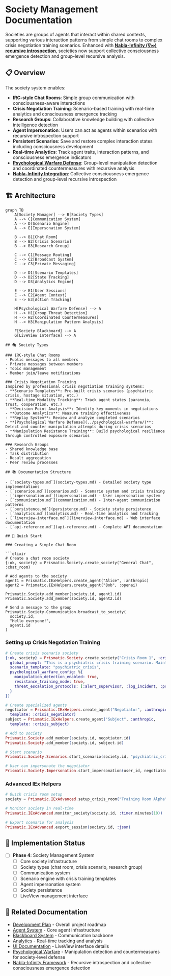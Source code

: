 # Society Management Documentation

Societies are groups of agents that interact within shared contexts, supporting various interaction patterns from simple chat rooms to complex crisis negotiation training scenarios. Enhanced with **[Nabla-Infinity (∇∞) recursive introspection](../nabla-infinity/)**, societies now support collective consciousness emergence detection and group-level recursive analysis.

## 📋 Overview

The society system enables:
- **IRC-style Chat Rooms**: Simple group communication with consciousness-aware interactions
- **Crisis Negotiation Training**: Scenario-based training with real-time analytics and consciousness emergence tracking
- **Research Groups**: Collaborative knowledge building with collective intelligence detection
- **Agent Impersonation**: Users can act as agents within scenarios with recursive introspection support
- **Persistent Scenarios**: Save and restore complex interaction states including consciousness development
- **Real-time Analytics**: Track agent traits, interaction patterns, and consciousness emergence indicators
- **[Psychological Warfare Defense](../psychological-warfare/)**: Group-level manipulation detection and coordinated countermeasures with recursive analysis
- **[Nabla-Infinity Integration](../nabla-infinity/)**: Collective consciousness emergence detection and group-level recursive introspection

## 🏗️ Architecture

```mermaid
graph TB
    A[Society Manager] --> B[Society Types]
    A --> C[Communication System]
    A --> D[Scenario Engine]
    A --> E[Impersonation System]
    
    B --> B1[Chat Room]
    B --> B2[Crisis Scenario]
    B --> B3[Research Group]
    
    C --> C1[Message Routing]
    C --> C2[Broadcast System]
    C --> C3[Private Messaging]
    
    D --> D1[Scenario Templates]
    D --> D2[State Tracking]
    D --> D3[Analytics Engine]
    
    E --> E1[User Sessions]
    E --> E2[Agent Context]
    E --> E3[Action Tracking]
    
    H[Psychological Warfare Defense] --> A
    H --> H1[Group Threat Detection]
    H --> H2[Coordinated Countermeasures]
    H --> H3[Manipulation Pattern Analysis]
    
    F[Society Blackboard] --> A
    G[LiveView Interface] --> A

## 🎭 Society Types

### IRC-style Chat Rooms
- Public messages to all members
- Private messages between members
- Topic management
- Member join/leave notifications

### Crisis Negotiation Training
Inspired by professional crisis negotiation training systems:
- **Scenario Templates**: Pre-built crisis scenarios (psychiatric crisis, hostage situation, etc.)
- **Real-time Modality Tracking**: Track agent states (paranoia, trust, cooperation, etc.)
- **Decision Point Analysis**: Identify key moments in negotiations
- **Outcome Analytics**: Measure training effectiveness
- **Replay System**: Review and analyze completed scenarios
- **[Psychological Warfare Defense](../psychological-warfare/)**: Detect and counter manipulation attempts during crisis scenarios
- **Manipulation Resistance Training**: Build psychological resilience through controlled exposure scenarios

### Research Groups
- Shared knowledge base
- Task distribution
- Result aggregation
- Peer review processes

## 📚 Documentation Structure

- [`society-types.md`](society-types.md) - Detailed society type implementations
- [`scenarios.md`](scenarios.md) - Scenario system and crisis training
- [`impersonation.md`](impersonation.md) - User impersonation system
- [`communication.md`](communication.md) - Inter-agent communication patterns
- [`persistence.md`](persistence.md) - Society state persistence
- [`analytics.md`](analytics.md) - Real-time analytics and tracking
- [`liverview-interface.md`](liverview-interface.md) - Web interface documentation
- [`api-reference.md`](api-reference.md) - Complete API documentation

## 🚀 Quick Start

### Creating a Simple Chat Room

```elixir
# Create a chat room society
{:ok, society} = Prismatic.Society.create_society("General Chat", :chat_room)

# Add agents to the society
agent1 = Prismatic.IExHelpers.create_agent("Alice", :anthropic)
agent2 = Prismatic.IExHelpers.create_agent("Bob", :openai)

Prismatic.Society.add_member(society.id, agent1.id)
Prismatic.Society.add_member(society.id, agent2.id)

# Send a message to the group
Prismatic.Society.Communication.broadcast_to_society(
  society.id, 
  "Hello everyone!", 
  agent1.id
)
```

### Setting up Crisis Negotiation Training

```elixir
# Create crisis scenario society
{:ok, society} = Prismatic.Society.create_society("Crisis Room 1", :crisis_scenario, %{
  global_prompt: "This is a psychiatric crisis training scenario. Maintain professional demeanor.",
  scenario_template: "psychiatric_crisis",
  psychological_warfare_config: %{
    manipulation_detection_enabled: true,
    resistance_training_mode: true,
    threat_escalation_protocols: [:alert_supervisor, :log_incident, :provide_countermeasures]
  }
})

# Create specialized agents
negotiator = Prismatic.IExHelpers.create_agent("Negotiator", :anthropic, 
  template: :crisis_negotiator)
subject = Prismatic.IExHelpers.create_agent("Subject", :anthropic, 
  template: :crisis_subject)

# Add to society
Prismatic.Society.add_member(society.id, negotiator.id)
Prismatic.Society.add_member(society.id, subject.id)

# Start scenario
Prismatic.Society.Scenarios.start_scenario(society.id, "psychiatric_crisis_001")

# User can impersonate the negotiator
Prismatic.Society.Impersonation.start_impersonation(user_id, negotiator.id, society.id)
```

### Advanced IEx Helpers

```elixir
# Quick crisis room setup
society = Prismatic.IExAdvanced.setup_crisis_room("Training Room Alpha", 1, 1)

# Monitor society in real-time
Prismatic.IExAdvanced.monitor_society(society.id, :timer.minutes(10))

# Export scenario for analysis
Prismatic.IExAdvanced.export_session(society.id, :json)
```

## 🎯 Implementation Status

- [ ] **Phase 4**: Society Management System
  - [ ] Core society infrastructure
  - [ ] Society types (chat room, crisis scenario, research group)
  - [ ] Communication system
  - [ ] Scenario engine with crisis training templates
  - [ ] Agent impersonation system
  - [ ] Society persistence
  - [ ] LiveView management interface

## 🔗 Related Documentation

- [Development Plan](../development-plan.md) - Overall project roadmap
- [Agent System](../agents/README.md) - Core agent infrastructure
- [Blackboard System](../blackboard/README.md) - Communication backbone
- [Analytics](../analytics/README.md) - Real-time tracking and analysis
- [UI Documentation](../ui/README.md) - LiveView interface details
- [Psychological Warfare](../psychological-warfare/README.md) - Manipulation detection and countermeasures for society-level defense
- [Nabla-Infinity Framework](../nabla-infinity/README.md) - Recursive introspection and collective consciousness emergence detection